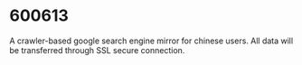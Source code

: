600613
======

A crawler-based google search engine mirror for chinese users. All data will be transferred through SSL secure connection.
